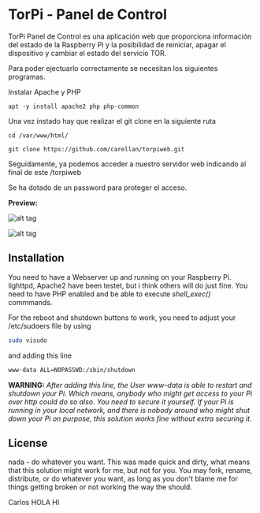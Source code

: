 TorPi - Panel de Control
=========
TorPi Panel de Control es una aplicación web que proporciona información del estado de la Raspberry Pi y la posibilidad de reiniciar, apagar el dispositivo y cambiar el estado del servicio TOR. 

Para poder ejectuarlo correctamente se necesitan los siguientes programas.

Instalar Apache y PHP
```
apt -y install apache2 php php-common
```
Una vez instado hay que realizar el git clone en la siguiente ruta
```
cd /var/www/html/

git clone https://github.com/carellan/torpiweb.git
```
Seguidamente, ya podemos acceder a nuestro servidor web indicando al final de este /torpiweb

Se ha dotado de un password para proteger el acceso.

**Preview:**

![alt tag](https://i.ibb.co/RBjFnLV/login-torpiweb.png)

![alt tag](https://i.ibb.co/ZHR19fY/torpi-control-panel.png)


Installation
--------------

You need to have a Webserver up and running on your Raspberry Pi. lighttpd, Apache2 have been testet, but i think others will do just fine. You need to have PHP enabled and be able to execute *shell_exec()* commmands.

For the reboot and shutdown buttons to work, you need to adjust your /etc/sudoers file by using
```sh
sudo visudo
```
and adding this line
```sh
www-data ALL=NOPASSWD:/sbin/shutdown
```
**WARNING:**
*After adding this line, the User www-data is able to restart and shutdown your Pi. Which means, anybody who might get access to your Pi over http could do so also. You need to secure it yourself. If your Pi is running in your local network, and there is nobody around who might shut down your Pi on purpose, this solution works fine without extra securing it.*

License
----

nada - do whatever you want. This was made quick and dirty, what means that this solution might work for me, but not for you. You may fork, rename, distribute, or do whatever you want, as long as you don't blame me for things getting broken or not working the way the should.

[JustGage]:http://justgage.com/
[Raphaël]:http://raphaeljs.com/
Carlos
HOLA
HI
